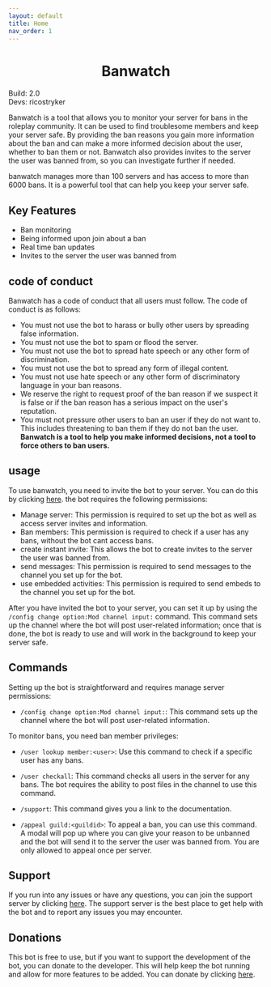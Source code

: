 ```yaml
---
layout: default
title: Home
nav_order: 1
---
```


<h1 align="center">Banwatch</h1>
Build: 2.0<br>
Devs: ricostryker

Banwatch is a tool that allows you to monitor your server for bans in the roleplay community. It can be used to find
troublesome members and keep your server safe. By providing the ban reasons you gain more information about the ban and
can make a more informed decision about the user, whether to ban them or not. Banwatch also provides invites to the
server the user was banned from, so you can investigate further if needed.

banwatch manages more than 100 servers and has access to more than 6000 bans. It is a powerful tool that can help you
keep your server safe.

## Key Features

- Ban monitoring
- Being informed upon join about a ban
- Real time ban updates
- Invites to the server the user was banned from

## code of conduct

Banwatch has a code of conduct that all users must follow. The code of conduct is as follows:

- You must not use the bot to harass or bully other users by spreading false information.
- You must not use the bot to spam or flood the server.
- You must not use the bot to spread hate speech or any other form of discrimination.
- You must not use the bot to spread any form of illegal content.
- You must not use hate speech or any other form of discriminatory language in your ban reasons.
- We reserve the right to request proof of the ban reason if we suspect it is false or if the ban reason has a serious
  impact on the user's reputation.
- You must not pressure other users to ban an user if they do not want to. This includes threatening to ban them if they
  do not ban the user. __Banwatch is a tool to help you make informed decisions, not a tool to force others to ban
  users.__

## usage

To use banwatch, you need to invite the bot to your server. You can do this by
clicking [here](https://discord.com/oauth2/authorize?client_id=1047697525349564436). the bot requires the following
permissions:

- Manage server: This permission is required to set up the bot as well as access server invites and information.
- Ban members: This permission is required to check if a user has any bans, without the bot cant access bans.
- create instant invite: This allows the bot to create invites to the server the user was banned from.
- send messages: This permission is required to send messages to the channel you set up for the bot.
- use embedded activities: This permission is required to send embeds to the channel you set up for the bot.

After you have invited the bot to your server, you can set it up by using the `/config change option:Mod channel input:`
command. This command sets up the channel where the bot will post user-related information; once that is done, the bot
is ready to use and will work in the background to keep your server safe.

## Commands

Setting up the bot is straightforward and requires manage server permissions:

- `/config change option:Mod channel input:`: This command sets up the channel where the bot will post user-related
  information.

To monitor bans, you need ban member privileges:

- `/user lookup member:<user>`: Use this command to check if a specific user has any bans.

- `/user checkall`: This command checks all users in the server for any bans. The bot requires the ability to post
  files in the channel to use this command.
- `/support`: This command gives you a link to the documentation.

- `/appeal guild:<guildid>`: To appeal a ban, you can use this command. A modal will pop up where you can give your
  reason to be unbanned and the bot will send it to the server the user was banned from. You are only allowed to appeal
  once per server.

## Support

If you run into any issues or have any questions, you can join the support server by
clicking [here](https://discord.gg/sXqhbPxgGn). The support server is the best place to get help with the bot and to
report any issues you may encounter.

## Donations

This bot is free to use, but if you want to support the development of the bot, you can donate to the developer. This
will help keep the bot running and allow for more features to be added. You can donate by
clicking [here](https://donate.stripe.com/dR6eV63rQfr5g2kcMM).
